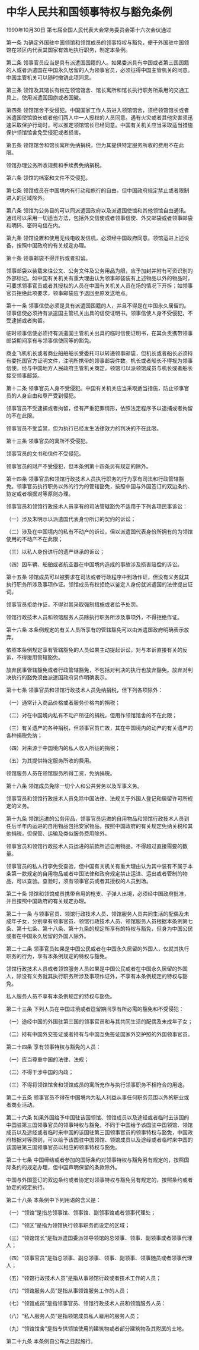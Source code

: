# 中华人民共和国领事特权与豁免条例

1990年10月30日 第七届全国人民代表大会常务委员会第十六次会议通过

<!-- INFO END -->

第一条 为确定外国驻中国领馆和领馆成员的领事特权与豁免，便于外国驻中国领馆在领区内代表其国家有效地执行职务，制定本条例。

第二条 领事官员应当是具有派遣国国籍的人。如果委派具有中国或者第三国国籍的人或者派遣国在中国永久居留的人为领事官员，必须征得中国主管机关的同意。中国主管机关可以随时撤销此项同意。

第三条 领馆及其馆长有权在领馆馆舍、馆长寓所和馆长执行职务所乘用的交通工具上，使用派遣国国旗或者国徽。

第四条 领馆馆舍不受侵犯。中国国家工作人员进入领馆馆舍，须经领馆馆长或者派遣国使馆馆长或者他们两人中一人授权的人员同意。遇有火灾或者其他灾害须迅速采取保护行动时，可以推定领馆馆长已经同意。中国有关机关应当采取适当措施保护领馆馆舍免受侵犯或者损害。

第五条 领馆馆舍和馆长寓所免纳捐税，但为其提供特定服务所收的费用不在此限。

领馆办理公务所收规费和手续费免纳捐税。

第六条 领馆的档案和文件不受侵犯。

第七条 领馆成员在中国境内有行动和旅行的自由，但中国政府规定禁止或者限制进入的区域除外。

第八条 领馆为公务目的可以同派遣国政府以及派遣国使馆和其他领馆自由通讯。通讯可以采用一切适当方法，包括外交信使或者领事信使、外交邮袋或者领事邮袋和明码、密码电信在内。

第九条 领馆设置和使用无线电收发信机，必须经中国政府同意。领馆运进上述设备，按照中国政府的有关规定办理。

第十条 领事邮袋不得开拆或者扣留。

领事邮袋以装载来往公文、公务文件及公务用品为限，应予加封并附有可资识别的外部标记。如中国有关机关有重大理由认为领事邮袋装有上述物品以外的物品时，可要求领事官员或者其授权的人员在中国有关机关人员在场的情况下开拆；如领事官员拒绝此项要求，领事邮袋应予退回至原发送地点。

第十一条 领事信使必须是具有派遣国国籍的人，并且不得是在中国永久居留的。领事信使必须持有派遣国主管机关出具的信使证明书。领事信使人身不受侵犯，不受逮捕或者拘留。

临时领事信使必须持有派遣国主管机关出具的临时信使证明书，在其负责携带领事邮袋期间享有与领事信使同等的豁免。

商业飞机机长或者商业船舶船长受委托可以转递领事邮袋，但机长或者船长必须持有委托国官方证明文件，注明所携带的领事邮袋件数。机长或者船长不得视为领事信使。经与中国地方人民政府主管机关商定，领馆可以派领馆成员与机长或者船长接交领事邮袋。

第十二条 领事官员人身不受侵犯。中国有关机关应当采取适当措施，防止领事官员的人身自由和尊严受到侵犯。

领事官员不受逮捕或者拘留，但有严重犯罪情形，依照法定程序予以逮捕或者拘留的不在此限。

领事官员不受监禁，但为执行已经发生法律效力的判决的不在此限。

第十三条 领事官员的寓所不受侵犯。

领事官员的文书和信件不受侵犯。

领事官员的财产不受侵犯，但本条例第十四条另有规定的除外。

第十四条 领事官员和领馆行政技术人员执行职务的行为享有司法和行政管辖豁免。领事官员执行职务以外的行为的管辖豁免，按照中国与外国签订的双边条约、协定或者根据对等原则办理。

领事官员和领馆行政技术人员享有的司法管辖豁免不适用于下列各项民事诉讼：

（一）涉及未明示以派遣国代表身份所订的契约的诉讼；

（二）涉及在中国境内的私有不动产的诉讼，但以派遣国代表身份所拥有的为领馆使用的不动产不在此限；

（三）以私人身份进行的遗产继承的诉讼；

（四）因车辆、船舶或者航空器在中国境内造成的事故涉及损害赔偿的诉讼。

第十五条 领馆成员可以被要求在司法或者行政程序中到场作证，但没有义务就其执行职务所涉及事项作证。领馆成员有权拒绝以鉴定人身份就派遣国的法律提出证词。

领事官员拒绝作证，不得对其采取强制措施或者给予处罚。

领馆行政技术人员和领馆服务人员除执行职务所涉及事项外，不得拒绝作证。

第十六条 本条例规定的有关人员所享有的管辖豁免可以由派遣国政府明确表示放弃。

依照本条例规定享有管辖豁免的人员如果主动提起诉讼，对与本诉直接有关的反诉，不得援用管辖豁免。

放弃民事管辖豁免或者行政管辖豁免，不包括对判决的执行也放弃豁免。放弃对判决执行的豁免须由派遣国政府另作明确表示。

第十七条 领事官员和领馆行政技术人员免纳捐税，但下列各项除外：

（一）通常计入商品价格或者服务价格内的捐税；

（二）对在中国境内私有不动产所征的捐税，但用作领馆馆舍的不在此限；

（三）有关遗产的各种捐税，但领事官员亡故，其在中国境内的动产的有关遗产的各种捐税免纳；

（四）对来源于中国境内的私人收入所征的捐税；

（五）为其提供特定服务所收的费用。

领馆服务人员在领馆服务所得工资，免纳捐税。

第十八条 领馆成员免除一切个人和公共劳务以及军事义务。

领事官员和领馆行政技术人员免除中国法律、法规关于外国人登记和居留许可所规定的义务。

第十九条 领馆运进的公务用品，领事官员运进的自用物品和领馆行政技术人员到任后半年内运进的自用物品包括安家物品，按照中国政府的有关规定免纳关税和其他捐税，但保管、运输及类似服务费用除外。

领事官员和领馆行政技术人员运进的前款所述自用物品，不得超过直接需要的数量。

领事官员的私人行李免受查验，但中国有关机关有重大理由认为其中装有不属于本条第一款规定的自用物品或者中国法律和政府规定禁止运进、运出或者管制的物品，可以查验。查验时，须有领事官员或者其授权的人员到场。

第二十条 领馆和领馆成员携带自用的枪支、子弹人出境，必须经中国政府批准，并且按照中国政府的有关规定办理。

第二十一条 与领事官员、领馆行政技术人员、领馆服务人员共同生活的配偶及未成年子女，分别享有领事官员、领馆行政技术人员、领馆服务人员根据本条例第七条、第十七条、第十八条、第十九条的规定所享有的特权与豁免，但身为中国公民或者在中国永久居留的外国人除外。

第二十二条 领事官员如果是中国公民或者在中国永久居留的外国人，仅就其执行职务的行为，享有本条例规定的特权与豁免。

领馆行政技术人员或者领馆服务人员如果是中国公民或者在中国永久居留的外国人，除没有义务就其执行职务所涉及事项作证外，不享有本条例规定的特权与豁免。

私人服务人员不享有本条例规定的特权与豁免。

第二十三条 下列人员在中国过境或者逗留期间享有所必需的豁免和不受侵犯：

（一）途经中国的外国驻第三国的领事官员和与其共同生活的配偶及未成年子女；

（二）持有中国外交签证或者持有与中国互免签证国家外交护照的外国领事官员。

第二十四条 享有领事特权与豁免的人员：

（一）应当尊重中国的法律、法规；

（二）不得干涉中国的内政；

（三）不得将领馆馆舍和领馆成员的寓所充作与执行领事职务不相符合的用途。

第二十五条 领事官员不得在中国境内为私人利益从事任何职务范围以外的职业或者商业活动。

第二十六条 如果外国给予中国驻该国领馆、领馆成员以及途经或者临时去该国的中国驻第三国领事官员的领事特权与豁免，不同于中国给予该国驻中国领馆、领馆成员以及途经或者临时来中国的该国驻第三国领事官员的领事特权与豁免，中国政府根据对等原则，可以给予该国驻中国领馆、领馆成员以及途经或者临时来中国的该国驻第三国领事官员以相应的领事特权与豁免。

第二十七条 中国缔结或者参加的国际条约对领事特权与豁免另有规定的，按照国际条约的规定办理，但中国声明保留的条款除外。

中国与外国签订的双边条约或者协定对领事特权与豁免另有规定的，按照条约或者协定的规定执行。

第二十八条 本条例中下列用语的含义是：

（一）“领馆”是指总领事馆、领事馆、副领事馆或者领事代理处；

（二）“领区”是指为领馆执行领事职务而设定的区域；

（三）“领馆馆长”是指派遣国委派领导领馆的总领事、领事、副领事或者领事代理人；

（四）“领事官员”是指总领事、副总领事、领事、副领事、领事随员或者领事代理人；

（五）“领馆行政技术人员”是指从事领馆行政或者技术工作的人员；

（六）“领馆服务人员”是指从事领馆服务工作的人员；

（七）“领馆成员”是指领事官员、领馆行政技术人员和领馆服务人员：

（八）“私人服务人员”是指领馆成员私人雇用的服务人员；

（九）“领馆馆舍”是指专供领馆使用的建筑物或者部分建筑物及其附属的土地。

第二十九条 本条例自公布之日起施行。